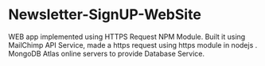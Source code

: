# Newsletter-SignUP-WebSite
WEB app implemented using HTTPS Request NPM Module. Built it using MailChimp API Service, made a https request using https module in nodejs . MongoDB Atlas online servers to provide Database Service.
